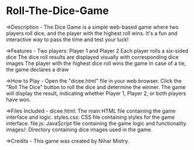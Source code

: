 # Roll-The-Dice-Game
=>Description -
The Dice Game is a simple web-based game where two players roll dice, and the player with the highest roll wins. It's a fun and interactive way to pass the time and test your luck!

=>Features -
Two players: Player 1 and Player 2
Each player rolls a six-sided dice
The dice roll results are displayed visually with corresponding dice images
The player with the highest dice roll wins the game
In case of a tie, the game declares a draw

=>How to Play -
Open the "dicee.html" file in your web browser.
Click the "Roll The Dice" button to roll the dice and determine the winner.
The game will display the result, indicating whether Player 1, Player 2, or both players have won.

=>Files Included -
dicee.html: The main HTML file containing the game interface and logic.
styles.css: CSS file containing styles for the game interface.
file.js: JavaScript file containing the game logic and functionality.
images/: Directory containing dice images used in the game.

=>Credits -
This game was created by Nihar Mistry.
